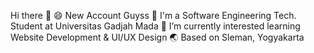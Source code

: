 Hi there 👋
😄 New Account Guyss
🏫 I'm a Software Engineering Tech. Student at Universitas Gadjah Mada
🌱 I’m currently interested learning Website Development & UI/UX Design
🌏 Based on Sleman, Yogyakarta

<!--
**hirumii123/hirumii123** is a ✨ _special_ ✨ repository because its `README.md` (this file) appears on your GitHub profile.

Here are some ideas to get you started:

- 🔭 I’m currently working on ...
- 🌱 I’m currently learning ...
- 👯 I’m looking to collaborate on ...
- 🤔 I’m looking for help with ...
- 💬 Ask me about ...
- 📫 How to reach me: ...
- 😄 Pronouns: ...
- ⚡ Fun fact: ...
-->
